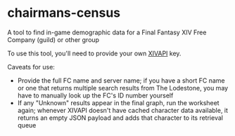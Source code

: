 # chairmans-census
A tool to find in-game demographic data for a Final Fantasy XIV Free Company (guild) or other group

To use this tool, you'll need to provide your own [XIVAPI](https://xivapi.com) key.

Caveats for use:
* Provide the full FC name and server name; if you have a short FC name or one that returns multiple search results from The Lodestone, you may have to manually look up the FC's ID number yourself
* If any "Unknown" results appear in the final graph, run the worksheet again; whenever XIVAPI doesn't have cached character data available, it returns an empty JSON payload and adds that character to its retrieval queue
